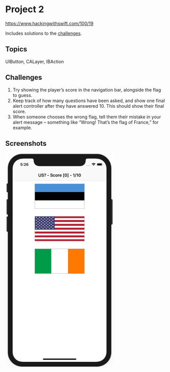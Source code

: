 # Project 2

https://www.hackingwithswift.com/100/19

Includes solutions to the [challenges](https://www.hackingwithswift.com/read/2/6/wrap-up).

## Topics

UIButton, CALayer, IBAction

## Challenges

1. Try showing the player’s score in the navigation bar, alongside the flag to guess.
2. Keep track of how many questions have been asked, and show one final alert controller after they have answered 10. This should show their final score.
3. When someone chooses the wrong flag, tell them their mistake in your alert message – something like “Wrong! That’s the flag of France,” for example.


## Screenshots

![screenshot1](screenshots/screen01.png)
